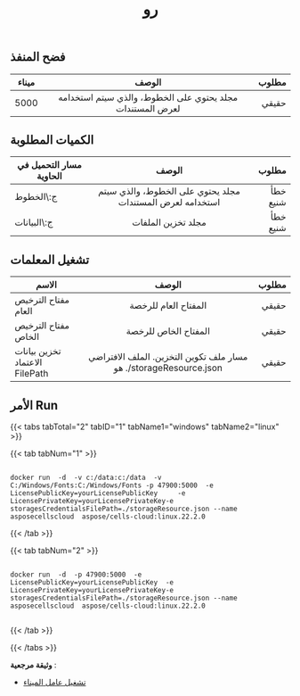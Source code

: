 ﻿---
title: رو
second_title: Aspose.Cells Cloud Documen
type: docs
url: /ar/docker/run/
description: كيفية تشغيل Aspose.Cells Cloud for Docker
weight: 30
kwords: Excel، Office كلاود، ريست API، جدول بيانات، PDF، CSV، Json، Markdwon، Run
---
## فضح المنفذ

ميناء | الوصف | مطلوب
---|:--:|---:
5000 | مجلد يحتوي على الخطوط، والذي سيتم استخدامه لعرض المستندات | حقيقي


##  الكميات المطلوبة ##
مسار التحميل في الحاوية | الوصف | مطلوب
---|:--:|---:
ج:\الخطوط | مجلد يحتوي على الخطوط، والذي سيتم استخدامه لعرض المستندات | خطأ شنيع
ج:\البيانات | مجلد تخزين الملفات | خطأ شنيع

##  تشغيل المعلمات ##

الاسم | الوصف | مطلوب
---|:--:|---:
مفتاح الترخيص العام | المفتاح العام للرخصة | حقيقي
مفتاح الترخيص الخاص | المفتاح الخاص للرخصة | حقيقي
تخزين بيانات الاعتماد FilePath | مسار ملف تكوين التخزين. الملف الافتراضي هو ./storageResource.json | حقيقي

##  الأمر Run ##

{{< tabs tabTotal="2" tabID="1" tabName1="windows" tabName2="linux" >}}

{{< tab tabNum="1" >}}

```windows

docker run  -d  -v c:/data:c:/data  -v C:/Windows/Fonts:C:/Windows/Fonts -p 47900:5000  -e LicensePublicKey=yourLicensePublicKey	 -e LicensePrivateKey=yourLicensePrivateKey-e storagesCredentialsFilePath=./storageResource.json --name asposecellscloud  aspose/cells-cloud:linux.22.2.0

```

{{< /tab >}}

{{< tab tabNum="2" >}}

```linux

docker run  -d  -p 47900:5000  -e LicensePublicKey=yourLicensePublicKey	 -e LicensePrivateKey=yourLicensePrivateKey-e storagesCredentialsFilePath=./storageResource.json --name asposecellscloud  aspose/cells-cloud:linux.22.2.0


```

{{< /tab >}}

{{< /tabs >}}


**وثيقة مرجعية** : 
  - [تشغيل عامل الميناء]( https://docs.docker.com/engine/reference/commandline/run/)
